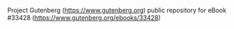 Project Gutenberg (https://www.gutenberg.org) public repository for eBook #33428 (https://www.gutenberg.org/ebooks/33428)

